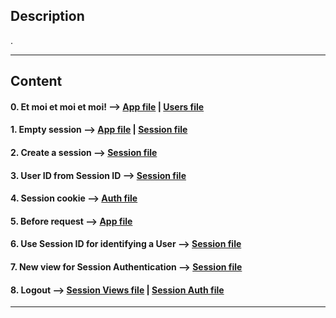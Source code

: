 ## Description

.

---
## Content

#### 0. Et moi et moi et moi! --> [App file](./api/v1/app.py) | [Users file](./pi/v1/views/users.py)

#### 1. Empty session --> [App file](./api/v1/app.py) | [Session file](./api/v1/auth/session_auth.py)

#### 2. Create a session --> [Session file](./api/v1/auth/session_auth.py)

#### 3. User ID from Session ID --> [Session file](./api/v1/auth/session_auth.py)

#### 4. Session cookie -->  [Auth file](./api/v1/auth/auth.py)

#### 5. Before request -->  [App file](./api/v1/app.py)

#### 6. Use Session ID for identifying a User --> [Session file](./api/v1/auth/session_auth.py)

#### 7. New view for Session Authentication --> [Session file](./api/v1/views/session_auth.py)

#### 8. Logout --> [Session Views file](./api/v1/views/session_auth.py) | [Session Auth file](./api/v1/auth/session_auth.py)

---
